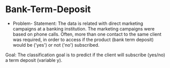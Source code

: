 # Bank-Term-Deposit
- Problem- Statement:
The data is related with direct marketing campaigns at a banking institution. The marketing campaigns were based on phone calls. Often, more than one contact to the same client was required, in order to access if the product (bank term deposit) would be ('yes') or not ('no') subscribed.


Goal:
The classification goal is to predict if the client will subscribe (yes/no) a term deposit (variable y).
